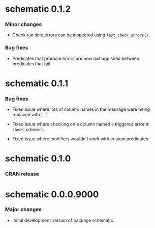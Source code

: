 # schematic 0.1.2

### Minor changes

- Check run time errors can be inspected using `last_check_errors()`.

### Bug fixes

- Predicates that produce errors are now distinguished between predicates that fail.

# schematic 0.1.1

### Bug fixes

- Fixed issue where lots of column names in the message were being replaced with '...'.

- Fixed issue where checking on a column named `e` triggered error in `check_schema()`.

- Fixed issue where modifiers wouldn't work with custom predicates.

# schematic 0.1.0

### CRAN release

# schematic 0.0.0.9000

### Major changes

- Initial development version of package schematic.
